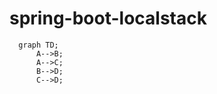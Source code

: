 # spring-boot-localstack

```mermaid
  graph TD;
      A-->B;
      A-->C;
      B-->D;
      C-->D;
```
